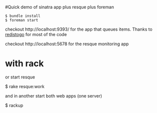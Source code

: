 #Quick demo of sinatra app plus resque plus foreman

    $ bundle install
    $ foreman start

checkout http://localhost:9393/ for the app that queues items. Thanks to [redistogo](http://blog.redistogo.com/2010/10/04/resque-with-sinatra/) for most of the code

checkout http://localhost:5678 for the resque monitoring app


# with rack

or start resque

   $ rake resque:work

and in another start both web apps (one server)

   $ rackup
